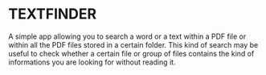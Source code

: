 # TEXTFINDER
A simple app allowing you to search a word or a text within a PDF file or within all the PDF files stored in a certain folder. This kind of search may be useful to check whether a certain file or group of files contains the kind of informations you are looking for without reading it.
